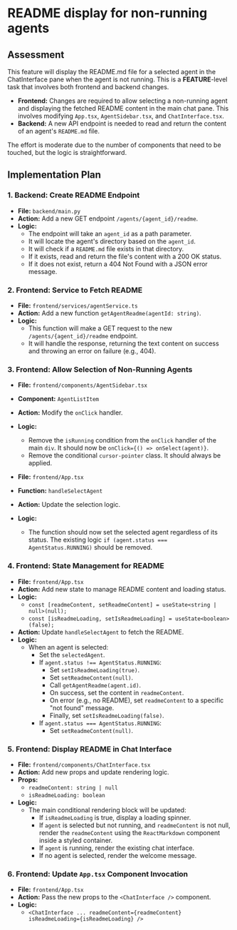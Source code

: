 # README display for non-running agents

## Assessment

This feature will display the README.md file for a selected agent in the ChatInterface pane when the agent is not running. This is a **FEATURE**-level task that involves both frontend and backend changes.

-   **Frontend:** Changes are required to allow selecting a non-running agent and displaying the fetched README content in the main chat pane. This involves modifying `App.tsx`, `AgentSidebar.tsx`, and `ChatInterface.tsx`.
-   **Backend:** A new API endpoint is needed to read and return the content of an agent's `README.md` file.

The effort is moderate due to the number of components that need to be touched, but the logic is straightforward.

## Implementation Plan

### 1. Backend: Create README Endpoint

-   **File:** `backend/main.py`
-   **Action:** Add a new GET endpoint `/agents/{agent_id}/readme`.
-   **Logic:**
    -   The endpoint will take an `agent_id` as a path parameter.
    -   It will locate the agent's directory based on the `agent_id`.
    -   It will check if a `README.md` file exists in that directory.
    -   If it exists, read and return the file's content with a 200 OK status.
    -   If it does not exist, return a 404 Not Found with a JSON error message.

### 2. Frontend: Service to Fetch README

-   **File:** `frontend/services/agentService.ts`
-   **Action:** Add a new function `getAgentReadme(agentId: string)`.
-   **Logic:**
    -   This function will make a GET request to the new `/agents/{agent_id}/readme` endpoint.
    -   It will handle the response, returning the text content on success and throwing an error on failure (e.g., 404).

### 3. Frontend: Allow Selection of Non-Running Agents

-   **File:** `frontend/components/AgentSidebar.tsx`
-   **Component:** `AgentListItem`
-   **Action:** Modify the `onClick` handler.
-   **Logic:**
    -   Remove the `isRunning` condition from the `onClick` handler of the main `div`. It should now be `onClick={() => onSelect(agent)}`.
    -   Remove the conditional `cursor-pointer` class. It should always be applied.

-   **File:** `frontend/App.tsx`
-   **Function:** `handleSelectAgent`
-   **Action:** Update the selection logic.
-   **Logic:**
    -   The function should now set the selected agent regardless of its status. The existing logic `if (agent.status === AgentStatus.RUNNING)` should be removed.

### 4. Frontend: State Management for README

-   **File:** `frontend/App.tsx`
-   **Action:** Add new state to manage README content and loading status.
-   **Logic:**
    -   `const [readmeContent, setReadmeContent] = useState<string | null>(null);`
    -   `const [isReadmeLoading, setIsReadmeLoading] = useState<boolean>(false);`
-   **Action:** Update `handleSelectAgent` to fetch the README.
-   **Logic:**
    -   When an agent is selected:
        -   Set the `selectedAgent`.
        -   If `agent.status !== AgentStatus.RUNNING`:
            -   Set `setIsReadmeLoading(true)`.
            -   Set `setReadmeContent(null)`.
            -   Call `getAgentReadme(agent.id)`.
            -   On success, set the content in `readmeContent`.
            -   On error (e.g., no README), set `readmeContent` to a specific "not found" message.
            -   Finally, set `setIsReadmeLoading(false)`.
        -   If `agent.status === AgentStatus.RUNNING`:
            -   Set `setReadmeContent(null)`.

### 5. Frontend: Display README in Chat Interface

-   **File:** `frontend/components/ChatInterface.tsx`
-   **Action:** Add new props and update rendering logic.
-   **Props:**
    -   `readmeContent: string | null`
    -   `isReadmeLoading: boolean`
-   **Logic:**
    -   The main conditional rendering block will be updated:
        -   If `isReadmeLoading` is true, display a loading spinner.
        -   If `agent` is selected but not running, and `readmeContent` is not null, render the `readmeContent` using the `ReactMarkdown` component inside a styled container.
        -   If `agent` is running, render the existing chat interface.
        -   If no agent is selected, render the welcome message.

### 6. Frontend: Update `App.tsx` Component Invocation

-   **File:** `frontend/App.tsx`
-   **Action:** Pass the new props to the `<ChatInterface />` component.
-   **Logic:**
    -   `<ChatInterface ... readmeContent={readmeContent} isReadmeLoading={isReadmeLoading} />`
